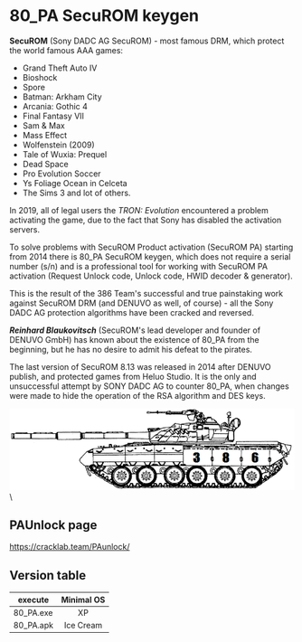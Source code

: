 # 80_PA SecuROM keygen
**SecuROM** (Sony DADC AG SecuROM) - most famous DRM, which protect the world famous AAA games:
* Grand Theft Auto IV  
* Bioshock  
* Spore  
* Batman: Arkham City
* Arcania: Gothic 4
* Final Fantasy VII
* Sam & Max
* Mass Effect
* Wolfenstein (2009)
* Tale of Wuxia: Prequel
* Dead Space
* Pro Evolution Soccer
* Ys Foliage Ocean in Celceta
* The Sims 3
and lot of others.

In 2019, all of legal users the *TRON: Evolution* encountered a problem activating the game, due to the fact that Sony has disabled the activation servers. 

To solve problems with SecuROM Product activation (SecuROM PA) starting from 2014 there is 80_PA SecuROM keygen, which does not require a serial number (s/n) and is a professional tool for working with SecuROM PA activation (Request Unlock code, Unlock code, HWID decoder & generator).

This is the result of the 386 Team's successful and true painstaking work against SecuROM DRM (and DENUVO as well, of course) - all the Sony DADC AG protection algorithms have been cracked and reversed. 

***Reinhard Blaukovitsch*** (SecuROM's lead developer and founder of DENUVO GmbH) has known about the existence of 80_PA from the beginning, but he has no desire to admit his defeat to the pirates.

The last version of SecuROM 8.13 was released in 2014 after DENUVO publish, and protected games from Heluo Studio. It is the only and unsuccessful attempt by SONY DADC AG to counter 80_PA, when changes were made to hide the operation of the RSA algorithm and DES keys.


![80pa](t80.PNG)\
## PAUnlock page
https://cracklab.team/PAunlock/


## Version table
| execute       | Minimal OS   |
| ------------- |:-------------:
| 80_PA.exe     | XP           |
| 80_PA.apk     | Ice Cream    |


